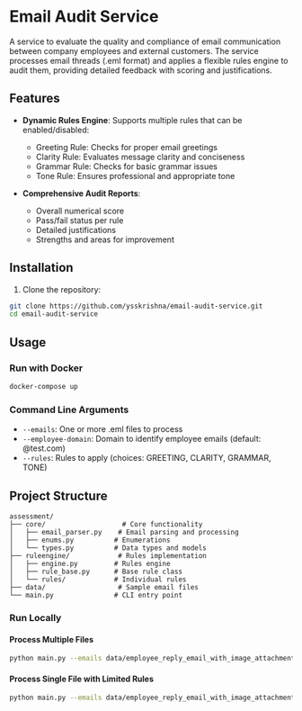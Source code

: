 # Email Audit Service

A service to evaluate the quality and compliance of email communication between company employees and external customers. The service processes email threads (.eml format) and applies a flexible rules engine to audit them, providing detailed feedback with scoring and justifications.

## Features

- **Dynamic Rules Engine**: Supports multiple rules that can be enabled/disabled:
  - Greeting Rule: Checks for proper email greetings
  - Clarity Rule: Evaluates message clarity and conciseness
  - Grammar Rule: Checks for basic grammar issues
  - Tone Rule: Ensures professional and appropriate tone

- **Comprehensive Audit Reports**:
  - Overall numerical score
  - Pass/fail status per rule
  - Detailed justifications
  - Strengths and areas for improvement

## Installation

1. Clone the repository:
```bash
git clone https://github.com/ysskrishna/email-audit-service.git
cd email-audit-service
```

## Usage

### Run with Docker

```bash
docker-compose up
```

### Command Line Arguments

- `--emails`: One or more .eml files to process
- `--employee-domain`: Domain to identify employee emails (default: @test.com)
- `--rules`: Rules to apply (choices: GREETING, CLARITY, GRAMMAR, TONE)

## Project Structure

```
assessment/
├── core/                   # Core functionality
│   ├── email_parser.py    # Email parsing and processing
│   ├── enums.py          # Enumerations
│   └── types.py          # Data types and models
├── ruleengine/            # Rules implementation
│   ├── engine.py         # Rules engine
│   ├── rule_base.py      # Base rule class
│   └── rules/            # Individual rules
├── data/                  # Sample email files
└── main.py               # CLI entry point
```


### Run Locally

#### Process Multiple Files
```bash
python main.py --emails data/employee_reply_email_with_image_attachment.eml data/employee_reply_email_without_image_attachment.eml --employee-domain @test.com --rules GREETING CLARITY GRAMMAR TONE
```

#### Process Single File with Limited Rules
```bash
python main.py --emails data/employee_reply_email_with_image_attachment.eml --employee-domain @test.com --rules GREETING CLARITY
```